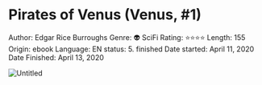 # Pirates of Venus (Venus, #1)

Author: Edgar Rice Burroughs
Genre: 👽 SciFi
Rating: ⭐️⭐️⭐️⭐️
Length: 155
Origin: ebook
Language: EN
status: 5. finished
Date started: April 11, 2020
Date Finished: April 13, 2020

![Untitled](Pirates%20of%20Venus%20(Venus,%20#1)%2099ed62b917914191b4d368d8e4c72661/Untitled.png)
